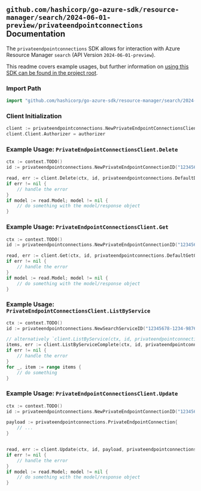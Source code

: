 
## `github.com/hashicorp/go-azure-sdk/resource-manager/search/2024-06-01-preview/privateendpointconnections` Documentation

The `privateendpointconnections` SDK allows for interaction with Azure Resource Manager `search` (API Version `2024-06-01-preview`).

This readme covers example usages, but further information on [using this SDK can be found in the project root](https://github.com/hashicorp/go-azure-sdk/tree/main/docs).

### Import Path

```go
import "github.com/hashicorp/go-azure-sdk/resource-manager/search/2024-06-01-preview/privateendpointconnections"
```


### Client Initialization

```go
client := privateendpointconnections.NewPrivateEndpointConnectionsClientWithBaseURI("https://management.azure.com")
client.Client.Authorizer = authorizer
```


### Example Usage: `PrivateEndpointConnectionsClient.Delete`

```go
ctx := context.TODO()
id := privateendpointconnections.NewPrivateEndpointConnectionID("12345678-1234-9876-4563-123456789012", "example-resource-group", "searchServiceName", "privateEndpointConnectionName")

read, err := client.Delete(ctx, id, privateendpointconnections.DefaultDeleteOperationOptions())
if err != nil {
	// handle the error
}
if model := read.Model; model != nil {
	// do something with the model/response object
}
```


### Example Usage: `PrivateEndpointConnectionsClient.Get`

```go
ctx := context.TODO()
id := privateendpointconnections.NewPrivateEndpointConnectionID("12345678-1234-9876-4563-123456789012", "example-resource-group", "searchServiceName", "privateEndpointConnectionName")

read, err := client.Get(ctx, id, privateendpointconnections.DefaultGetOperationOptions())
if err != nil {
	// handle the error
}
if model := read.Model; model != nil {
	// do something with the model/response object
}
```


### Example Usage: `PrivateEndpointConnectionsClient.ListByService`

```go
ctx := context.TODO()
id := privateendpointconnections.NewSearchServiceID("12345678-1234-9876-4563-123456789012", "example-resource-group", "searchServiceName")

// alternatively `client.ListByService(ctx, id, privateendpointconnections.DefaultListByServiceOperationOptions())` can be used to do batched pagination
items, err := client.ListByServiceComplete(ctx, id, privateendpointconnections.DefaultListByServiceOperationOptions())
if err != nil {
	// handle the error
}
for _, item := range items {
	// do something
}
```


### Example Usage: `PrivateEndpointConnectionsClient.Update`

```go
ctx := context.TODO()
id := privateendpointconnections.NewPrivateEndpointConnectionID("12345678-1234-9876-4563-123456789012", "example-resource-group", "searchServiceName", "privateEndpointConnectionName")

payload := privateendpointconnections.PrivateEndpointConnection{
	// ...
}


read, err := client.Update(ctx, id, payload, privateendpointconnections.DefaultUpdateOperationOptions())
if err != nil {
	// handle the error
}
if model := read.Model; model != nil {
	// do something with the model/response object
}
```
